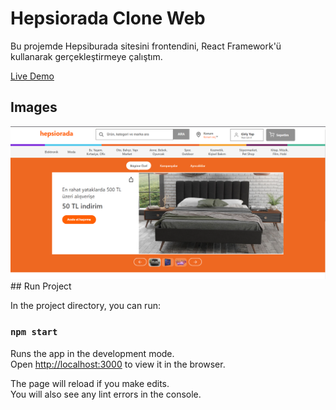 # Hepsiorada Clone Web

Bu projemde Hepsiburada sitesini frontendini, React Framework'ü kullanarak gerçekleştirmeye çalıştım.

<a href="https://hepsiburada.vercel.app">Live Demo</a>

## Images

<img src="https://github.com/mucahit-sahin/hepsiburadaclone/blob/master/img/Screenshot_1.png"/>
## Run Project

In the project directory, you can run:

### `npm start`

Runs the app in the development mode.\
Open [http://localhost:3000](http://localhost:3000) to view it in the browser.

The page will reload if you make edits.\
You will also see any lint errors in the console.
